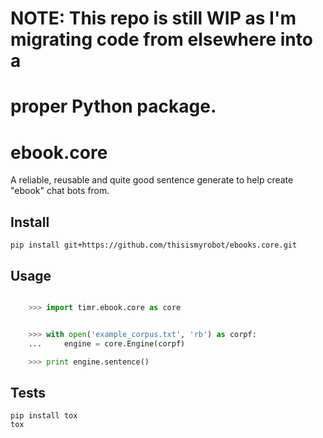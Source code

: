 # NOTE: This repo is still WIP as I'm migrating code from elsewhere into a
# proper Python package.

# ebook.core

A reliable, reusable and quite good sentence generate to help create "ebook"
chat bots from.

## Install

    pip install git+https://github.com/thisismyrobot/ebooks.core.git

## Usage


```python

    >>> import timr.ebook.core as core


    >>> with open('example_corpus.txt', 'rb') as corpf:
    ...     engine = core.Engine(corpf)

    >>> print engine.sentence()

```

## Tests

    pip install tox
    tox
